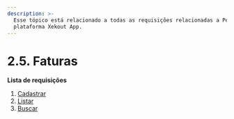 ```yaml
---
description: >-
  Esse tópico está relacionado a todas as requisições relacionadas a Pedidos na
  plataforma Xekout App.
---
```


# 2.5. Faturas

**Lista de requisições**

1. [Cadastrar](https://github.com/rodgeraraujo/teste/tree/61e2c6c136ab220cabc9b649b338a16c8f11cd97/dashboard-requisicoes/faturas/cadastrar-novo-pedido.md)
2. [Listar](https://github.com/rodgeraraujo/teste/tree/61e2c6c136ab220cabc9b649b338a16c8f11cd97/dashboard-requisicoes/faturas/listar-pedidos.md)
3. [Buscar](https://github.com/rodgeraraujo/teste/tree/61e2c6c136ab220cabc9b649b338a16c8f11cd97/dashboard-requisicoes/faturas/buscar-infomacoes-de-um-pedido.md)

